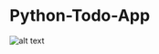 # Python-Todo-App

![alt text](https://github.com/mulukenmenberu/Python-Todo-App/blob/master/todo%20app.png)
